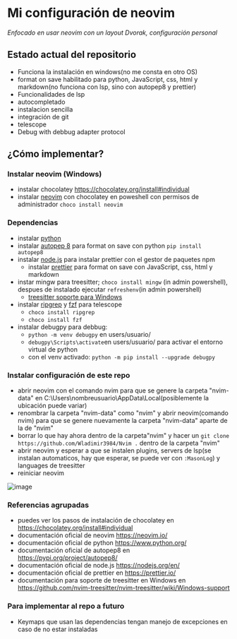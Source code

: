 # Mi configuración de neovim

*Enfocado en usar neovim con un layout Dvorak, configuración personal*

## Estado actual del repositorio

- Funciona la instalación en windows(no me consta en otro OS)
- format on save habilitado para python, JavaScript, css, html y markdown(no funciona con lsp, sino con autopep8 y prettier)
- Funcionalidades de lsp
- autocompletado
- instalacion sencilla
- integración de git
- telescope
- Debug with debbug adapter protocol

## ¿Cómo implementar?

### Instalar neovim (Windows)
- instalar chocolatey https://chocolatey.org/install#individual
- instalar [neovim](https://neovim.io/) con chocolatey en poweshell con permisos de administrador `choco install neovim` 

### Dependencias
  - instalar [python](https://www.python.org/)
  - instalar [autopep 8](https://pypi.org/project/autopep8/) para format on save con python `pip install autopep8`
  - instalar [node.js](https://nodejs.org/en/) para instalar prettier con el gestor de paquetes npm
    - instalar [prettier](https://prettier.io/docs/en/install.html) para format on save con JavaScript, css, html y markdown 
  - instar mingw para treesitter; `choco install mingw` (in admin powershell), despues de instalado ejecutar `refreshenv`(in admin powershell) 
    - [treesitter soporte para Windows](https://github.com/nvim-treesitter/nvim-treesitter/wiki/Windows-support)
  - instalar [ripgrep](https://github.com/BurntSushi/ripgrep#installation) y [fzf](https://github.com/junegunn/fzf#windows) para telescope
    - `choco install ripgrep`
    - `choco install fzf`
  - instalar debugpy para debbug:
    - `python -m venv debugpy` en users/usuario/
    - `debugpy\Scripts\activate`en users/usuario/ para activar el entorno virtual de python
    - con el venv activado: `python -m pip install --upgrade debugpy`
    
### Instalar configuración de este repo
- abrir neovim con el comando nvim para que se genere la carpeta "nvim-data" en C:\Users\nombreusuario\AppData\Local(posiblemente la ubicación puede variar)
- renombrar la carpeta "nvim-data" como "nvim" y abrir neovim(comando nvim) para que se genere nuevamente la carpeta "nvim-data" aparte de la de "nvim"
- borrar lo que hay ahora dentro de la carpeta"nvim" y hacer un `git clone https://github.com/Wladimir3984/Nvim .` dentro de la carpeta "nvim"
- abrir neovim y esperar a que se instalen plugins, servers de lsp(se instalan automaticos, hay que esperar, se puede ver con `:MasonLog`) y languages de treesitter
- reiniciar neovim

![image](https://user-images.githubusercontent.com/83993271/227046631-6e233aa1-c803-4487-963d-f21a87d29fd7.png)


### Referencias agrupadas

- puedes ver los pasos de instalación de chocolatey en https://chocolatey.org/install#individual
- documentación oficial de neovim https://neovim.io/
- documentación oficial de python https://www.python.org/
- documentación oficial de autopep8 en https://pypi.org/project/autopep8/
- documentación oficial de node.js https://nodejs.org/en/
- documentación oficial de prettier en https://prettier.io/
- documentación para soporte de treesitter en Windows en https://github.com/nvim-treesitter/nvim-treesitter/wiki/Windows-support


### Para implementar al repo a futuro

- Keymaps que usan las dependencias tengan manejo de excepciones en caso de no estar instaladas 
